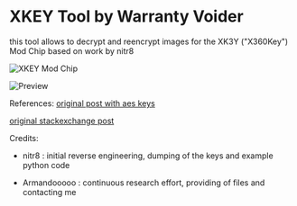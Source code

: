 # XKEY Tool by Warranty Voider

this tool allows to decrypt and reencrypt images for the XK3Y ("X360Key") Mod Chip based on work by nitr8

![XKEY Mod Chip](https://i.sstatic.net/MxCuY.jpg)

![Preview](https://i.imgur.com/ofvy38j.png)


References:
[original post with aes keys](https://gbatemp.net/threads/hacking-xk3y-x360key-aes-keys-released.626440/)

[original stackexchange post](https://reverseengineering.stackexchange.com/questions/21158/help-needed-to-extract-u-boot-kernel-rootfs-nxp-lpc-3143-processor)


Credits:

- nitr8 : initial reverse engineering, dumping of the keys and example python code

- Armandooooo : continuous research effort, providing of files and contacting me
